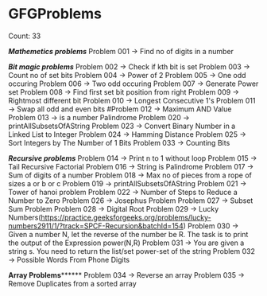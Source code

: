 # GFGProblems

Count: 33

*********************Mathemetics problems*********************
Problem 001  -> Find no of digits in a number


*********************Bit magic problems*********************
Problem 002  -> Check if kth bit is set
Problem 003  -> Count no of set bits
Problem 004  -> Power of 2
Problem 005  -> One odd occuring
Problem 006  -> Two odd occuring
Problem 007  -> Generate Power set
Problem 008  -> Find first set bit position from right
Problem 009  -> Rightmost different bit
Problem 010  -> Longest Consecutive 1's
Problem 011  -> Swap all odd and even bits
#Problem 012  -> Maximum AND Value
Problem 013  -> is a number Palindrome
Problem 020  -> printAllSubsetsOfAString
Problem 023  -> Convert Binary Number in a Linked List to Integer
Problem 024  -> Hamming Distance
Problem 025  -> Sort Integers by The Number of 1 Bits
Problem 033  -> Counting Bits


*********************Recursive problems*********************
Problem 014  -> Print n to 1 without loop
Problem 015  -> Tail Recursive Factorial
Problem 016  -> String is Palindrome
Problem 017  -> Sum of digits of a number
Problem 018  -> Max no of pieces from a rope of sizes a or b or c
Problem 019  -> printAllSubsetsOfAString
Problem 021  -> Tower of hanoi problem
Problem 022  -> Number of Steps to Reduce a Number to Zero
Problem 026  -> Josephus Problem
Problem 027  -> Subset Sum Problem
Problem 028  -> Digital Root
Problem 029  -> Lucky Numbers(https://practice.geeksforgeeks.org/problems/lucky-numbers2911/1/?track=SPCF-Recursion&batchId=154) 
Problem 030  -> Given a number N, let the reverse of the number be R. The task is to print the output of the Expression power(N,R) 
Problem 031  -> You are given a string s. You need to return the list/set  power-set of the string
Problem 032  -> Possible Words From Phone Digits


********************Array Problems**************************
Problem 034  -> Reverse an array
Problem 035  -> Remove Duplicates from a sorted array




